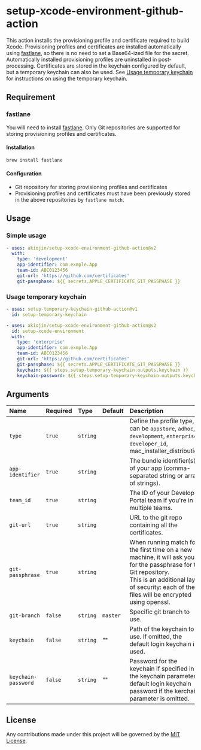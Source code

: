 # setup-xcode-environment-github-action
This action installs the provisioning profile and certificate required to build Xcode.
Provisioning profiles and certificates are installed automatically using [fastlane][1], so there is no need to set a Base64-ized file for the secret.
Automatically installed provisioning profiles are uninstalled in post-processing.
Certificates are stored in the keychain configured by default, but a temporary keychain can also be used.
See [Usage temporary keychain](#usage-temporary-keychain) for instructions on using the temporary keychain.

## Requirement
### fastlane
You will need to install [fastlane][1].
Only Git repositories are supported for storing provisioning profiles and certificates.

#### Installation
```sh
brew install fastlane
```

#### Configuration
- Git repository for storing provisioning profiles and certificates
- Provisioning profiles and certificates must have been previously stored in the above repositories by `fastlane match`.

## Usage
### Simple usage
```yml
- uses: akiojin/setup-xcode-environment-github-action@v2
  with:
    type: 'development'
    app-identifier: com.exmple.App
    team-id: ABC0123456
    git-url: 'https://github.com/certificates'
    git-passphase: ${{ secrets.APPLE_CERTIFICATE_GIT_PASSPHASE }}
```

### Usage temporary keychain
```yml
- usas: setup-temporary-keychain-github-action@v1
  id: setup-temporary-keychain

- uses: akiojin/setup-xcode-environment-github-action@v2
  id: setup-xcode-environment
  with:
    type: 'enterprise'
    app-identifier: com.exmple.App
    team-id: ABC0123456
    git-url: 'https://github.com/certificates'
    git-passphase: ${{ secrets.APPLE_CERTIFICATE_GIT_PASSPHASE }}
    keychain: ${{ steps.setup-temporary-keychain.outputs.keychain }}
    keychain-password: ${{ steps.setup-temporary-keychain.outputs.keychain-password }}
```

## Arguments
|Name|Required|Type|Default|Description|
|:--|:--|:--|:--|:--|
|`type`|`true`|`string`||Define the profile type, can be `appstore`, `adhoc`, `development`, `enterprise`, `developer_id`, mac_installer_distribution.|
|`app-identifier`|`true`|`string`||The bundle identifier(s) of your app (comma-separated string or array of strings).|
|`team_id`|`true`|`string`||The ID of your Developer Portal team if you're in multiple teams.|
|`git-url`|`true`|`string`||URL to the git repo containing all the certificates.|
|`git-passphrase`|`true`|`string`||When running match for the first time on a new machine, it will ask you for the passphrase for the Git repository.<br>This is an additional layer of security: each of the files will be encrypted using openssl.|
|`git-branch`|`false`|`string`|`master`|Specific git branch to use.|
|`keychain`|`false`|`string`|""|Path of the keychain to use. If omitted, the default login keychain is used.|
|`keychain-password`|`false`|`string`|""|Password for the keychain if specified in the keychain parameter;<br>default login keychain password if the kerchain parameter is omitted.|

## License
Any contributions made under this project will be governed by the [MIT License][3].

[0]: https://github.com/akiojin/setup-xcode-environemt-github-action/actions/workflows/Test.yml/badge.svg
[1]: https://docs.fastlane.tools/
[2]: https://github.com/akiojin/setup-xcode-environemt-github-action/blob/main/action.yml
[3]: https://github.com/akiojin/setup-xcode-environemt-github-action/blob/main/LICENSE